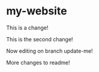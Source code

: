 # my-website

This is a change!

This is the second change!

Now editing on branch update-me!

More changes to readme!